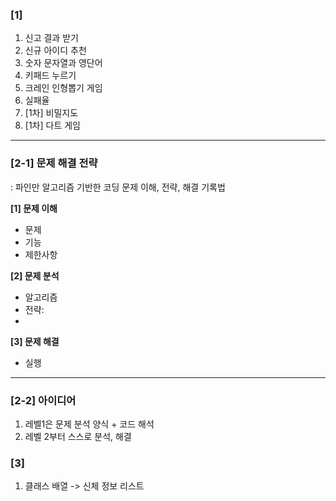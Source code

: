 ### [1]
1. 신고 결과 받기
2. 신규 아이디 추천
3. 숫자 문자열과 영단어
4. 키패드 누르기
5. 크레인 인형뽑기 게임
6. 실패율
7. [1차] 비밀지도
8. [1차] 다트 게임


---
### [2-1] 문제 해결 전략
: 파인만 알고리즘 기반한 코딩 문제 이해, 전략, 해결 기록법

**[1] 문제 이해**
 - 문제
 - 기능
 - 제한사항

**[2] 문제 분석**
 - 알고리즘
 - 전략:
 - 
 
**[3] 문제 해결**
 - 실행
---
### [2-2] 아이디어

1. 레벨1은 문제 분석 양식 + 코드 해석
2. 레벨 2부터 스스로 분석, 해결

### [3]
1. 클래스 배열 -> 신체 정보 리스트